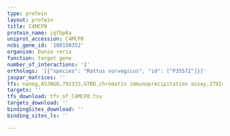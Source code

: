 ```yaml
---
type: protein
layout: protein
title: C4MCP0
protein_name: igfbp6a
uniprot_accession: C4MCP0
ncbi_gene_id: '100150352'
organism: Danio rerio
function: target gene
number_of_interactions: '1'
orthologs: '[{"species": "Rattus norvegicus", "id": ["P35572"]}]'
jaspar_matrices: ''
tfs: nanog,A5JNG8,792333,GTRD,chromatin immunoprecipitation assay,27924024%5Buid%5D,No
targets: ''
tfs_download: tfs_of_C4MCP0.tsv
targets_download: ''
bindingSites_download: ''
binding_sites_ls: ''

---
```

